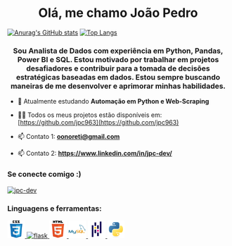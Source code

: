 <h1 align="center">Olá, me chamo João Pedro</h1>


<a>[![Anurag's GitHub stats](https://github-readme-stats.vercel.app/api?username=jpc963&count_private=true&show_icons=true&theme=discord_old_blurple&locale=pt-br)](https://github.com/anuraghazra/github-readme-stats)</a>
<a>[![Top Langs](https://github-readme-stats.vercel.app/api/top-langs/?username=jpc963&layout=compact&locale=pt-br)](https://github.com/anuraghazra/github-readme-stats)</a>


<h3 align="center">Sou Analista de Dados com experiência em Python, Pandas, Power BI e SQL. Estou motivado por trabalhar em projetos desafiadores e contribuir para a tomada de decisões estratégicas baseadas em dados. Estou sempre buscando maneiras de me desenvolver e aprimorar minhas habilidades.</h3>

- 🌱 Atualmente estudando **Automação em Python e Web-Scraping**

- 👨‍💻 Todos os meus projetos estão disponíveis em: [https://github.com/jpc963](https://github.com/jpc963)

- 📫 Contato 1: **oonoreti@gmail.com**

- 📫 Contato 2: **https://www.linkedin.com/in/jpc-dev/**

<h3 align="left">Se conecte comigo :)</h3>
<p align="left">
<a href="https://linkedin.com/in/jpc-dev" target="blank"><img align="center" src="https://raw.githubusercontent.com/rahuldkjain/github-profile-readme-generator/master/src/images/icons/Social/linked-in-alt.svg" alt="jpc-dev" height="30" width="40" /></a>
</p>

<h3 align="left">Linguagens e ferramentas:</h3>
<p align="left"> <a href="https://www.w3schools.com/css/" target="_blank" rel="noreferrer"> <img src="https://raw.githubusercontent.com/devicons/devicon/master/icons/css3/css3-original-wordmark.svg" alt="css3" width="40" height="40"/> </a> <a href="https://flask.palletsprojects.com/" target="_blank" rel="noreferrer"> <img src="https://www.vectorlogo.zone/logos/pocoo_flask/pocoo_flask-icon.svg" alt="flask" width="40" height="40"/> </a> <a href="https://www.w3.org/html/" target="_blank" rel="noreferrer"> <img src="https://raw.githubusercontent.com/devicons/devicon/master/icons/html5/html5-original-wordmark.svg" alt="html5" width="40" height="40"/> </a> <a href="https://www.mysql.com/" target="_blank" rel="noreferrer"> <img src="https://raw.githubusercontent.com/devicons/devicon/master/icons/mysql/mysql-original-wordmark.svg" alt="mysql" width="40" height="40"/> </a> <a href="https://pandas.pydata.org/" target="_blank" rel="noreferrer"> <img src="https://raw.githubusercontent.com/devicons/devicon/2ae2a900d2f041da66e950e4d48052658d850630/icons/pandas/pandas-original.svg" alt="pandas" width="40" height="40"/> </a> <a href="https://www.python.org" target="_blank" rel="noreferrer"> <img src="https://raw.githubusercontent.com/devicons/devicon/master/icons/python/python-original.svg" alt="python" width="40" height="40"/> </a> </p>

